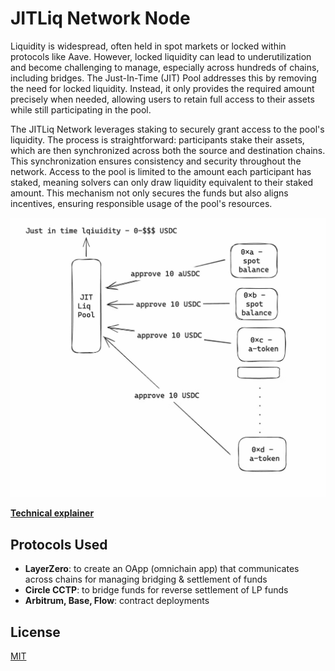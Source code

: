 # JITLiq Network Node

Liquidity is widespread, often held in spot markets or locked within protocols like Aave. However, locked liquidity can lead to underutilization and become challenging to manage, especially across hundreds of chains, including bridges. The Just-In-Time (JIT) Pool addresses this by removing the need for locked liquidity. Instead, it only provides the required amount precisely when needed, allowing users to retain full access to their assets while still participating in the pool.

The JITLiq Network leverages staking to securely grant access to the pool's liquidity. The process is straightforward: participants stake their assets, which are then synchronized across both the source and destination chains. This synchronization ensures consistency and security throughout the network. Access to the pool is limited to the amount each participant has staked, meaning solvers can only draw liquidity equivalent to their staked amount. This mechanism not only secures the funds but also aligns incentives, ensuring responsible usage of the pool's resources.

![alt text](https://github.com/JITLiq/contracts-core/raw/main/image.png)

[**Technical explainer**](https://bit.ly/JITLiq)

## Protocols Used

-   **LayerZero**: to create an OApp (omnichain app) that communicates across chains for managing bridging & settlement of funds
-   **Circle CCTP**: to bridge funds for reverse settlement of LP funds
-   **Arbitrum, Base, Flow**: contract deployments

## License

[MIT](./LICENSE)
